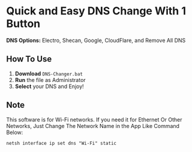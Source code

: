 # Quick and Easy DNS Change With 1 Button

**DNS Options:** Electro, Shecan, Google, CloudFlare, and Remove All DNS

## How To Use

1. **Download** `DNS-Changer.bat`
2. **Run** the file as Administrator
3. **Select** your DNS and Enjoy!

## Note
This software is for Wi-Fi networks. If you need it for Ethernet Or Other Networks, Just Change The Network Name in the App Like Command Below:
```shell
netsh interface ip set dns "Wi-Fi" static

